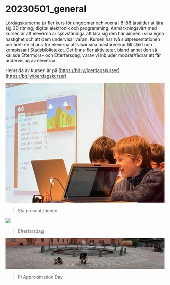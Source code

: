 # 20230501_general

Lördagskurserna är fler kurs för ungdomar och vuxna
i 8-88 årsålder at lära sig 3D ritning, digital
elektronik och programming.
Anmärkningsvärt med kursen är att eleverna
är självständiga att lära sig den här ämnen 
i sina egna hastighet och att dem undervisar varan.
Kursen har två slutpresentationen per året:
en chans för eleverna att visar sina mästarverkar
till släkt och kompissar i Stadsbiblioteket.
Det finns fler aktiviteter, bland annat
den så kallade Eftermors- och Efterfarsdag,
varav vi inbjuder mödrar/fädrar att får undervising av eleverna.

Hemsida av kursen är på [https://bit.ly/loerdagskurser](https://bit.ly/loerdagskurser).

![](21.jpg)

> Slutpresentationen

![](IMG_20221119_112002.jpg)

> Efterfarsdag

![](1_cropped.jpg)

> Pi Approximation Day

